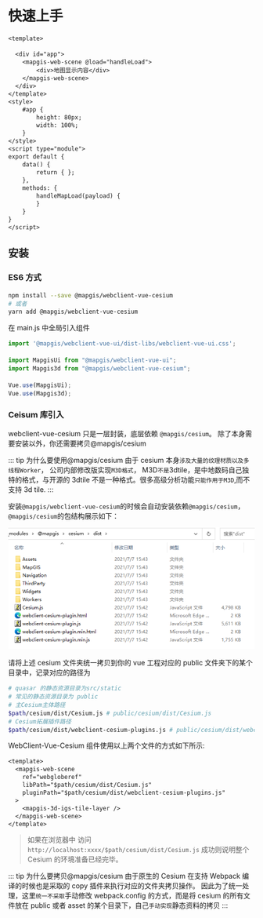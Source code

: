 # 快速上手

``` vue
<template>

  <div id="app">
    <mapgis-web-scene @load="handleLoad">
        <div>地图显示内容</div>
    </mapgis-web-scene>
  </div>
</template>
<style>
    #app {
        height: 80px;
        width: 100%;
    }
</style>
<script type="module">
export default {
    data() {
        return { };
    },
    methods: {
        handleMapLoad(payload) {
        }
    }
}
</script>
```

## 安装

### ES6 方式

```bash
npm install --save @mapgis/webclient-vue-cesium
# 或者
yarn add @mapgis/webclient-vue-cesium
```

在 main.js 中全局引入组件

```js
import '@mapgis/webclient-vue-ui/dist-libs/webclient-vue-ui.css';

import MapgisUi from "@mapgis/webclient-vue-ui";
import Mapgis3d from "@mapgis/webclient-vue-cesium";

Vue.use(MapgisUi);
Vue.use(Mapgis3d);
```

### Ceisum 库引入

webclient-vue-cesium 只是一层封装，底层依赖 `@mapgis/cesium`。 除了本身需要安装以外，你还需要拷贝@mapgis/cesium

::: tip 为什么要使用@mapgis/cesium
由于 cesium 本身`涉及大量的纹理材质以及多线程Worker`， 公司内部修改版实现`M3D格式`， M3D`不是`3dtile，是中地数码自己独特的格式，与开源的 3dtile 不是一种格式。很多高级分析功能`只能作用于M3D`,而不支持 3d tile.
:::

安装`@mapgis/webclient-vue-cesium`的时候会自动安装依赖`@mapgis/cesium`，`@mapgis/cesium`的包结构展示如下：

![代码结构](./cesium_dist.png)

请将上述 cesium 文件夹统一拷贝到你的 vue 工程对应的 public 文件夹下的某个目录中，记录对应的路径为

```sh
# quasar 的静态资源目录为src/static
# 常见的静态资源目录为 public
# 主Cesium主体路径
$path/cesium/dist/Cesium.js # public/cesium/dist/Cesium.js
# Cesium拓展插件路径
$path/cesium/dist/webclient-cesium-plugins.js # public/cesium/dist/webclient-cesium-plugins.js
```

WebClient-Vue-Cesium 组件使用以上两个文件的方式如下所示:

```vue
<template>
  <mapgis-web-scene
    ref="webgloberef"
    libPath="$path/cesium/dist/Cesium.js"
    pluginPath="$path/cesium/dist/webclient-cesium-plugins.js"
  >
    <mapgis-3d-igs-tile-layer />
  </mapgis-web-scene>
</template>
```

> 如果在浏览器中 访问 `http://localhost:xxxx/$path/cesium/dist/Cesium.js` 成功则说明整个 Cesium 的环境准备已经完毕。

::: tip 为什么要拷贝@mapgis/cesium
由于原生的 Cesium 在支持 Webpack 编译的时候也是采取的 copy 插件来执行对应的文件夹拷贝操作。 因此为了统一处理，这里`统一不采取`手动修改 webpack.config 的方式，而是将 cesium 的所有文件放在 public 或者 asset 的某个目录下，自己`手动实现`静态资料的拷贝
:::
